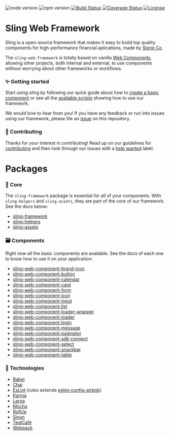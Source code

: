 ![node version][node-badge]
![npm version][npm-badge]
[![Build Status][build-status]][travis-url]
[![Coverage Status][coverage-status]][coveralls-url]
[![License][license-badge]][license-url]

# Sling Web Framework
Sling is a open-source framework that makes it easy to build top quality components for high-performance financial aplications, made by [Stone Co](https://www.stone.com.br).

The `sling-web-framework` is totally based on vanilla [Web Components](https://www.webcomponents.org/introduction), allowing other projects, both internal and external, to use components without worrying about other frameworks or workflows.

### :sparkles: Getting started

Start using sling by following our quick guide about how to [create a basic component](https://github.com/stone-payments/sling-web-framework/wiki/Creating-a-new-basic-component) or see all the [available scripts](https://github.com/stone-payments/sling-web-framework/wiki/Available-Scripts) showing how to use our framework.

We would love to hear from you! If you have any feedback or run into issues using our framework, please file
an [issue](https://github.com/stone-payments/sling-web-framework/issues/new) on this repository.

### :rocket: Contributing
Thanks for your interest in contributing! Read up on our guidelines for
[contributing](https://github.com/stone-payments/sling-web-framework/blob/master/.github/CONTRIBUTING.md)
and then look through our issues with a [help wanted](https://github.com/stone-payments/sling-web-framework/issues?q=is%3Aopen+is%3Aissue+label%3A%22help+wanted%22)
label.

# Packages

### :black_heart: Core
The `sling-framework` package is essential for all of your components. With `sling-helpers` and `sling-assets`, they are part of the core of our framework. See the docs below:

* [sling-framework](https://github.com/stone-payments/sling-web-framework/tree/master/packages/sling-framework)
* [sling-helpers](https://github.com/stone-payments/sling-web-framework/tree/master/packages/sling-helpers)
* [sling-assets](https://github.com/stone-payments/sling-web-framework/tree/master/packages/sling-assets)

### :card_file_box: Components
Right now all the basic components are available. See the docs of each one to know how to use it on your application:

* [sling-web-component-brand-icon](https://github.com/stone-payments/sling-web-framework/tree/master/packages/sling-web-component-brand-icon)
* [sling-web-component-button](https://github.com/stone-payments/sling-web-framework/tree/master/packages/sling-web-component-button)
* [sling-web-component-calendar](https://github.com/stone-payments/sling-web-framework/tree/master/packages/sling-web-component-calendar)
* [sling-web-component-card](https://github.com/stone-payments/sling-web-framework/tree/master/packages/sling-web-component-card)
* [sling-web-component-form](https://github.com/stone-payments/sling-web-framework/tree/master/packages/sling-web-component-form)
* [sling-web-component-icon](https://github.com/stone-payments/sling-web-framework/tree/master/packages/sling-web-component-icon)
* [sling-web-component-input](https://github.com/stone-payments/sling-web-framework/tree/master/packages/sling-web-component-input)
* [sling-web-component-list](https://github.com/stone-payments/sling-web-framework/tree/master/packages/sling-web-component-list)
* [sling-web-component-loader-wrapper](https://github.com/stone-payments/sling-web-framework/tree/master/packages/sling-web-component-loader-wrapper)
* [sling-web-component-loader](https://github.com/stone-payments/sling-web-framework/tree/master/packages/sling-web-component-loader)
* [sling-web-component-login](https://github.com/stone-payments/sling-web-framework/tree/master/packages/sling-web-component-login)
* [sling-web-component-message](https://github.com/stone-payments/sling-web-framework/tree/master/packages/sling-web-component-message)
* [sling-web-component-paginator](https://github.com/stone-payments/sling-web-framework/tree/master/packages/sling-web-component-paginator)
* [sling-web-component-sdk-connect](https://github.com/stone-payments/sling-web-framework/tree/master/packages/sling-web-component-sdk-connect)
* [sling-web-component-select](https://github.com/stone-payments/sling-web-framework/tree/master/packages/sling-web-component-select)
* [sling-web-component-snackbar](https://github.com/stone-payments/sling-web-framework/tree/master/packages/sling-web-component-snackbar)
* [sling-web-component-table](https://github.com/stone-payments/sling-web-framework/tree/master/packages/sling-web-component-table)

### :green_apple: Technologies
* [Babel](https://babeljs.io/)
* [Chai](https://www.chaijs.com/)
* [EsLint](https://eslint.org/) (rules extends [eslint-config-airbnb](https://www.npmjs.com/package/eslint-config-airbnb))
* [Karma](https://karma-runner.github.io)
* [Lerna](https://lernajs.io/)
* [Mocha](https://mochajs.org/)
* [RollUp](https://rollupjs.org/guide/en)
* [Sinon](https://sinonjs.org/)
* [TestCafé](http://devexpress.github.io/testcafe/)
* [Webpack](https://webpack.js.org/)

[node-badge]: https://img.shields.io/badge/node%20version-8.x.x-brightgreen.svg
[npm-badge]: https://img.shields.io/badge/npm%20version-6.x.x-blue.svg
[build-status]: https://travis-ci.org/stone-payments/sling-web-framework.svg?branch=master
[coverage-status]: https://coveralls.io/repos/github/stone-payments/sling-web-framework/badge.svg?branch=master
[license-badge]: https://badgen.net/github/license/stone-payments/sling-web-framework
[travis-url]: https://travis-ci.org/stone-payments/sling-web-framework
[coveralls-url]: https://coveralls.io/github/stone-payments/sling-web-framework
[license-url]: https://github.com/stone-payments/sling-web-framework/blob/master/LICENSE
